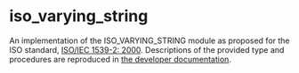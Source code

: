 iso_varying_string
==================

An implementation of the ISO_VARYING_STRING module as proposed for the ISO
standard, [ISO/IEC 1539-2: 2000](http://www.astro.wisc.edu/~townsend/resource/download/code/Fortran-ISO_VARYING_STRING.pdf).
Descriptions of the provided type and procedures are reproduced in
[the developer documentation](https://everythingfunctional.gitlab.io/iso_varying_string).